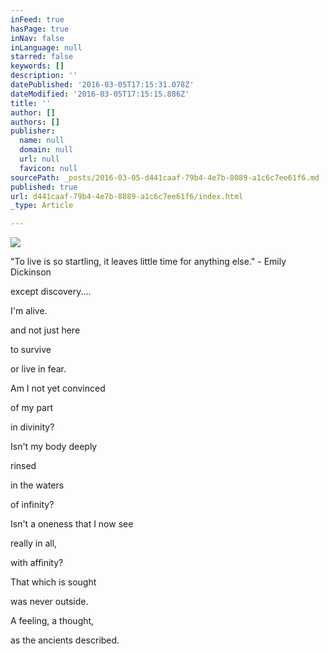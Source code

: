 ```yaml
---
inFeed: true
hasPage: true
inNav: false
inLanguage: null
starred: false
keywords: []
description: ''
datePublished: '2016-03-05T17:15:31.078Z'
dateModified: '2016-03-05T17:15:15.886Z'
title: ''
author: []
authors: []
publisher:
  name: null
  domain: null
  url: null
  favicon: null
sourcePath: _posts/2016-03-05-d441caaf-79b4-4e7b-8089-a1c6c7ee61f6.md
published: true
url: d441caaf-79b4-4e7b-8089-a1c6c7ee61f6/index.html
_type: Article

---
```

![](https://the-grid-user-content.s3-us-west-2.amazonaws.com/727ec72f-9623-40e1-87f1-d3c24105796b.jpg)

"To live is so startling, it leaves little time for anything else." - Emily Dickinson

except discovery....

I'm alive.

and not just here

to survive

or live in fear.

Am I not yet convinced

of my part

in divinity?

Isn't my body deeply 

rinsed

in the waters

of infinity?

Isn't a oneness that I now see

really in all,

with affinity?

That which is sought

was never outside.

A feeling, a thought,

as the ancients described.